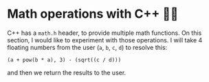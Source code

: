 # Math operations with C++ :man_scientist:

C++ has a `math.h` header, to provide multiple math functions. On this section, I would like to experiment with those operations. I will take
4 floating numbers from the user (`a`, `b`, `c`, `d`) to resolve this:

```
(a + pow(b * a), 3) - (sqrt((c / d)))
```

and then we return the results to the user.
